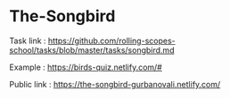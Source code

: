 # The-Songbird


Task link : https://github.com/rolling-scopes-school/tasks/blob/master/tasks/songbird.md

Example : https://birds-quiz.netlify.com/#

Public link : https://the-songbird-gurbanovali.netlify.com/
